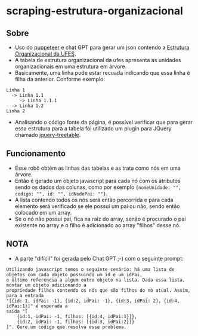 # scraping-estrutura-organizacional

## Sobre
- Uso do [puppeteer](https://github.com/puppeteer/puppeteer) e chat GPT para gerar um json contendo a [Estrutura Organizacional da UFES](https://servidor.ufes.br/EstruturaOrganizacional/index.jsp).
- A tabela de estrutura organizacional da ufes apresenta as unidades organizacionais em uma estrutura em árvore.
- Basicamente, uma linha pode estar recuada indicando que essa linha é filha da anterior. Conforme exemplo:
```
Linha 1
  -> Linha 1.1
     -> Linha 1.1.1
  -> Linha 1.2
Linha 2
```
- Analisando o código fonte da página, é possível verificar que para gerar essa estrutura para a tabela foi utilizado um plugin para JQuery chamado [jquery-treetable](https://github.com/ludo/jquery-treetable).

## Funcionamento
- Esse robô obtém as linhas das tabelas e as trata como nós em uma árvore.
- Então é gerado um objeto javascript para cada nó com os atributos sendo os dados das colunas, como por exemplo `{nomeUnidade: "", codigo: "", id: "", idNodoPai: ""}`.
- A lista contendo todos os nós será então percorrida e para cada elemento será verificado se ele possui um pai ou não, sendo então colocado em um array.
- Se o nó não possui pai, fica na raiz do array, senão é procurado o pai existente no array e o filho é adicionado ao array "filhos" desse nó.

## NOTA
- A parte "difícil" foi gerada pelo Chat GPT ;-) com o seguinte prompt:

```
Utilizando javascript temos o seguinte cenário: há uma lista de objetos com cada objeto possuindo um id e um idPai, 
o último referencia a algum outro objeto na lista. Dada essa lista, montar um objeto adicionando a 
propriedade filhos contendo os nós que são filhos do nó atual. Assim, para a entrada 
"[{id: 1, idPai: -1}, {id:2, idPai: -1}, {id:3, idPai: 2}, {id:4, idPai:1}]" é esperada a 
saída "[
    {id:1, idPai: -1, filhos: [{id:4, idPai:1}]},
    {id:2, idPai: -1, filhos: [{id:3, idPai:2}]}
]". Gere um código que resolva esse problema.
```
